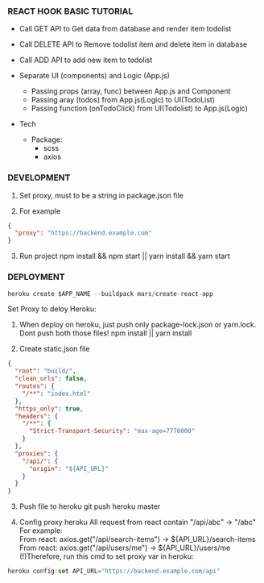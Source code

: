 ### REACT HOOK BASIC TUTORIAL

- Call GET API to Get data from database and render item todolist
- Call DELETE API to Remove todolist item and delete item in database
- Call ADD API to add new item to todolist

- Separate UI (components) and Logic (App.js)
  - Passing props (array, func) between App.js and Component
  - Passing aray (todos) from App.js(Logic) to UI(TodoList)
  - Passing function (onTodoClick) from UI(Todolist) to App.js(Logic)
- Tech
  - Package:
    - scss
    - axios

### DEVELOPMENT

1. Set proxy, must to be a string in package.json file

2. For example

```json
{
  "proxy": "https://backend.example.com"
}
```

3. Run project
   npm install && npm start || yarn install && yarn start

### DEPLOYMENT

```js
heroku create $APP_NAME --buildpack mars/create-react-app
```

Set Proxy to deloy Heroku:

1. When deploy on heroku, just push only package-lock.json or yarn.lock. Dont push both those files!
   npm install || yarn install

2. Create static.json file

```json
{
  "root": "build/",
  "clean_urls": false,
  "routes": {
    "/**": "index.html"
  },
  "https_only": true,
  "headers": {
    "/**": {
      "Strict-Transport-Security": "max-age=7776000"
    }
  },
  "proxies": {
    "/api/": {
      "origin": "${API_URL}"
    }
  }
}
```

3. Push file to heroku
   git push heroku master

4. Config proxy heroku
   All request from react contain "/api/abc" -> "/abc" <br/>
   For example:<br/>
   From react: axios.get("/api/search-items") → ${API_URL}/search-items <br/> 
From react:     axios.get("/api/users/me")   → ${API_URL}/users/me<br/>
   (!)Therefore, run this cmd to set proxy var in heroku: <br/>

```js
heroku config:set API_URL="https://backend.example.com/api"
```
